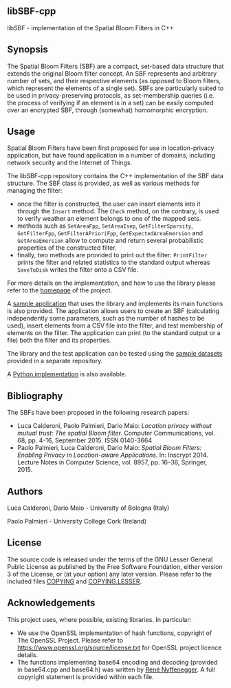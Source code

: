 ## libSBF-cpp ##
libSBF - implementation of the Spatial Bloom Filters in C++

## Synopsis ##
The Spatial Bloom Filters (SBF) are a compact, set-based data structure that extends the original Bloom filter concept. An SBF represents and arbitrary number of sets, and their respective elements (as opposed to Bloom filters, which represent the elements of a single set). SBFs are particularly suited to be used in privacy-preserving protocols, as set-membership queries (i.e. the process of verifying if an element is in a set) can be easily computed over an encrypted SBF, through (somewhat) homomorphic encryption.

## Usage ##
Spatial Bloom Filters have been first proposed for use in location-privacy application, but have found application in a number of domains, including network security and the Internet of Things.

The libSBF-cpp repository contains the C++ implementation of the SBF data structure. The SBF class is provided, as well as various methods for managing the filter:
- once the filter is constructed, the user can insert elements into it through the `Insert` method. The `Check` method, on the contrary, is used to verify weather an element belongs to one of the mapped sets.
- methods such as `SetAreaFpp`, `SetAreaIsep`, `GetFilterSparsity`, `GetFilterFpp`, `GetFilterAPrioriFpp`, `GetExpectedAreaEmersion` and `GetAreaEmersion` allow to compute and return several probabilistic properties of the constructed filter.
- finally, two methods are provided to print out the filter: `PrintFilter` prints the filter and related statistics to the standard output whereas `SaveToDisk` writes the filter onto a CSV file.

For more details on the implementation, and how to use the library please refer to the [homepage](http://sbf.csr.unibo.it/ "SBF project homepage") of the project.

A [sample application](test-app/) that uses the library and implements its main functions is also provided. The application allows users to create an SBF (calculating independently some parameters, such as the number of hashes to be used), insert elements from a CSV file into the filter, and test membership of elements on the filter. The application can print (to the standard output or a file) both the filter and its properties.

The library and the test application can be tested using the [sample datasets](https://github.com/spatialbloomfilter/libSBF-testdatasets "libSBF-testdatasets") provided in a separate repository.

A [Python implementation](https://github.com/spatialbloomfilter/libSBF-python "libSBF-python") is also available. 

## Bibliography ##
The SBFs have been proposed in the following research papers:
- Luca Calderoni, Paolo Palmieri, Dario Maio: *Location privacy without mutual trust: The spatial Bloom filter.* Computer Communications, vol. 68, pp. 4-16, September 2015. ISSN 0140-3664
- Paolo Palmieri, Luca Calderoni, Dario Maio: *Spatial Bloom Filters: Enabling Privacy in Location-aware Applications*. In: Inscrypt 2014. Lecture Notes in Computer Science, vol. 8957, pp. 16–36, Springer, 2015.

## Authors ##
Luca Calderoni, Dario Maio - University of Bologna (Italy)

Paolo Palmieri - University College Cork (Ireland)

## License ##
The source code is released under the terms of the GNU Lesser General Public License as published by the Free Software Foundation, either version 3 of the License, or (at your option) any later version. Please refer to the included files [COPYING](COPYING) and [COPYING.LESSER](COPYING.LESSER).

## Acknowledgements ##
This project uses, where possible, existing libraries. In particular:
- We use the OpenSSL implementation of hash functions, copyright of The OpenSSL Project. Please refer to https://www.openssl.org/source/license.txt for OpenSSL project licence details.
- The functions implementing base64 encoding and decoding (provided in base64.cpp and base64.h) was written by [René Nyffenegger](mailto:rene.nyffenegger@adp-gmbh.ch). A full copyright statement is provided within each file.
